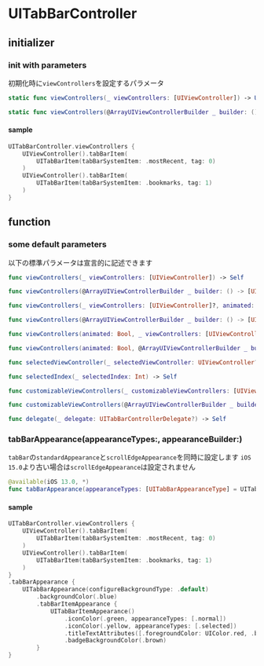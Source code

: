 # UITabBarController

## initializer

### init with parameters

初期化時に`viewControllers`を設定するパラメータ

```swift
static func viewControllers(_ viewControllers: [UIViewController]) -> UITabBarController

static func viewControllers(@ArrayUIViewControllerBuilder _ builder: () -> [UIViewController]) -> UITabBarController
```

#### sample
```swift
UITabBarController.viewControllers {
    UIViewController().tabBarItem(
        UITabBarItem(tabBarSystemItem: .mostRecent, tag: 0)
    )
    UIViewController().tabBarItem(
        UITabBarItem(tabBarSystemItem: .bookmarks, tag: 1)
    )
}
```


## function

### some default parameters

以下の標準パラメータは宣言的に記述できます

```swift
func viewControllers(_ viewControllers: [UIViewController]) -> Self

func viewControllers(@ArrayUIViewControllerBuilder _ builder: () -> [UIViewController]) -> Self

func viewControllers(_ viewControllers: [UIViewController]?, animated: Bool) -> Self

func viewControllers(@ArrayUIViewControllerBuilder _ builder: () -> [UIViewController], animated: Bool) -> Self

func viewControllers(animated: Bool, _ viewControllers: [UIViewController]?) -> Self

func viewControllers(animated: Bool, @ArrayUIViewControllerBuilder _ builder: () -> [UIViewController]) -> Self

func selectedViewController(_ selectedViewController: UIViewController?) -> Self

func selectedIndex(_ selectedIndex: Int) -> Self

func customizableViewControllers(_ customizableViewControllers: [UIViewController]?) -> Self

func customizableViewControllers(@ArrayUIViewControllerBuilder _ builder: () -> [UIViewController]) -> Self

func delegate(_ delegate: UITabBarControllerDelegate?) -> Self
```

### tabBarAppearance(appearanceTypes:, appearanceBuilder:)

`tabBar`の`standardAppearance`と`scrollEdgeAppearance`を同時に設定します
`iOS 15.0`より古い場合は`scrollEdgeAppearance`は設定されません

```swift
@available(iOS 13.0, *)
func tabBarAppearance(appearanceTypes: [UITabBarAppearanceType] = UITabBarAppearanceType.allCases, _ tabBarAppearanceBuilder: (() -> UITabBarAppearance)) -> Self
```

#### sample

```swift
UITabBarController.viewControllers {
    UIViewController().tabBarItem(
        UITabBarItem(tabBarSystemItem: .mostRecent, tag: 0)
    )
    UIViewController().tabBarItem(
        UITabBarItem(tabBarSystemItem: .bookmarks, tag: 1)
    )
}
.tabBarAppearance {
    UITabBarAppearance(configureBackgroundType: .default)
        .backgroundColor(.blue)
        .tabBarItemAppearance {
            UITabBarItemAppearance()
                .iconColor(.green, appearanceTypes: [.normal])
                .iconColor(.yellow, appearanceTypes: [.selected])
                .titleTextAttributes([.foregroundColor: UIColor.red, .backgroundColor: UIColor.white])
                .badgeBackgroundColor(.brown)
        }
}
```